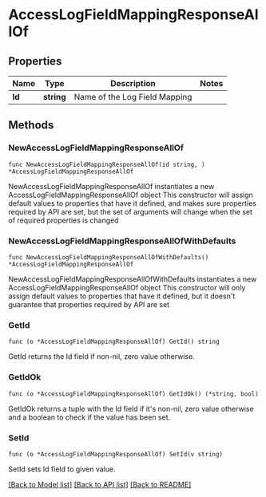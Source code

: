 # AccessLogFieldMappingResponseAllOf

## Properties

Name | Type | Description | Notes
------------ | ------------- | ------------- | -------------
**Id** | **string** | Name of the Log Field Mapping | 

## Methods

### NewAccessLogFieldMappingResponseAllOf

`func NewAccessLogFieldMappingResponseAllOf(id string, ) *AccessLogFieldMappingResponseAllOf`

NewAccessLogFieldMappingResponseAllOf instantiates a new AccessLogFieldMappingResponseAllOf object
This constructor will assign default values to properties that have it defined,
and makes sure properties required by API are set, but the set of arguments
will change when the set of required properties is changed

### NewAccessLogFieldMappingResponseAllOfWithDefaults

`func NewAccessLogFieldMappingResponseAllOfWithDefaults() *AccessLogFieldMappingResponseAllOf`

NewAccessLogFieldMappingResponseAllOfWithDefaults instantiates a new AccessLogFieldMappingResponseAllOf object
This constructor will only assign default values to properties that have it defined,
but it doesn't guarantee that properties required by API are set

### GetId

`func (o *AccessLogFieldMappingResponseAllOf) GetId() string`

GetId returns the Id field if non-nil, zero value otherwise.

### GetIdOk

`func (o *AccessLogFieldMappingResponseAllOf) GetIdOk() (*string, bool)`

GetIdOk returns a tuple with the Id field if it's non-nil, zero value otherwise
and a boolean to check if the value has been set.

### SetId

`func (o *AccessLogFieldMappingResponseAllOf) SetId(v string)`

SetId sets Id field to given value.



[[Back to Model list]](../README.md#documentation-for-models) [[Back to API list]](../README.md#documentation-for-api-endpoints) [[Back to README]](../README.md)


